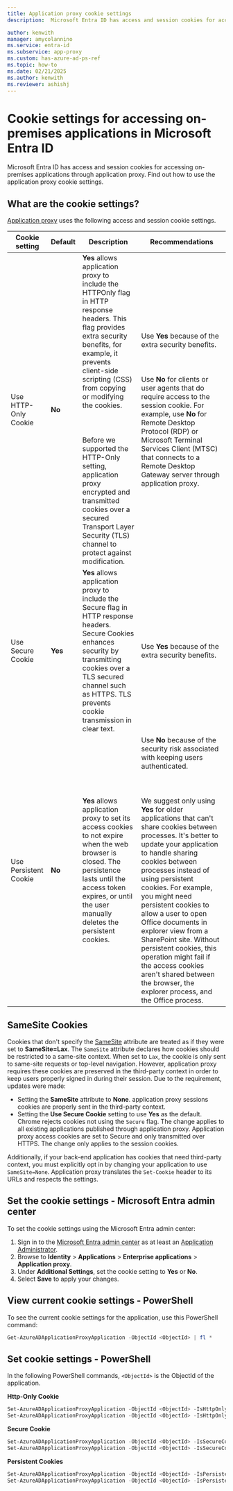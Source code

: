 ```yaml
---
title: Application proxy cookie settings
description:  Microsoft Entra ID has access and session cookies for accessing on-premises applications through application proxy. In this article, you find out how to use and configure the cookie settings. 

author: kenwith
manager: amycolannino
ms.service: entra-id
ms.subservice: app-proxy
ms.custom: has-azure-ad-ps-ref
ms.topic: how-to
ms.date: 02/21/2025
ms.author: kenwith
ms.reviewer: ashishj
---
```


# Cookie settings for accessing on-premises applications in Microsoft Entra ID

Microsoft Entra ID has access and session cookies for accessing on-premises applications through application proxy. Find out how to use the application proxy cookie settings. 

## What are the cookie settings?

[Application proxy](overview-what-is-app-proxy.md) uses the following access and session cookie settings.

| Cookie setting | Default | Description | Recommendations |
| -------------- | ------- | ----------- | --------------- |
| Use HTTP-Only Cookie | **No** | **Yes** allows application proxy to include the HTTPOnly flag in HTTP response headers. This flag provides extra security benefits, for example, it prevents client-side scripting (CSS) from copying or modifying the cookies.<br></br><br></br>Before we supported the HTTP-Only setting, application proxy encrypted and transmitted cookies over a secured Transport Layer Security (TLS) channel to protect against modification. | Use **Yes** because of the extra security benefits.<br></br><br></br>Use **No** for clients or user agents that do require access to the session cookie. For example, use **No** for Remote Desktop Protocol (RDP) or Microsoft Terminal Services Client (MTSC) that connects to a Remote Desktop Gateway server through application proxy.|
| Use Secure Cookie | **Yes** | **Yes** allows application proxy to include the Secure flag in HTTP response headers. Secure Cookies enhances security by transmitting cookies over a TLS secured channel such as HTTPS. TLS prevents cookie transmission in clear text. | Use **Yes** because of the extra security benefits.|
| Use Persistent Cookie | **No** | **Yes** allows application proxy to set its access cookies to not expire when the web browser is closed. The persistence lasts until the access token expires, or until the user manually deletes the persistent cookies. | Use **No** because of the security risk associated with keeping users authenticated.<br></br><br></br>We suggest only using **Yes** for older applications that can't share cookies between processes. It's better to update your application to handle sharing cookies between processes instead of using persistent cookies. For example, you might need persistent cookies to allow a user to open Office documents in explorer view from a SharePoint site. Without persistent cookies, this operation might fail if the access cookies aren't shared between the browser, the explorer process, and the Office process. |

## SameSite Cookies
Cookies that don't specify the [SameSite](https://web.dev/samesite-cookies-explained) attribute are treated as if they were set to **SameSite=Lax**. The `SameSite` attribute declares how cookies should be restricted to a same-site context. When set to `Lax`, the cookie is only sent to same-site requests or top-level navigation. However, application proxy requires these cookies are preserved in the third-party context in order to keep users properly signed in during their session. Due to the requirement, updates were made:

* Setting the **SameSite** attribute to **None**. application proxy sessions cookies are properly sent in the third-party context.
* Setting the **Use Secure Cookie** setting to use **Yes** as the default. Chrome rejects cookies not using the `Secure` flag. The change applies to all existing applications published through application proxy. Application proxy access cookies are set to Secure and only transmitted over HTTPS. The change only applies to the session cookies.

Additionally, if your back-end application has cookies that need third-party context, you must explicitly opt in by changing your application to use `SameSite=None`. Application proxy translates the `Set-Cookie` header to its URLs and respects the settings.


## Set the cookie settings - Microsoft Entra admin center

To set the cookie settings using the Microsoft Entra admin center:

1. Sign in to the [Microsoft Entra admin center](https://entra.microsoft.com) as at least an [Application Administrator](~/identity/role-based-access-control/permissions-reference.md#application-administrator).
1. Browse to **Identity** > **Applications** > **Enterprise applications** > **Application proxy**.
5. Under **Additional Settings**, set the cookie setting to **Yes** or **No**.
6. Select **Save** to apply your changes. 

## View current cookie settings - PowerShell

To see the current cookie settings for the application, use this PowerShell command:  

```powershell
Get-AzureADApplicationProxyApplication -ObjectId <ObjectId> | fl * 
```

## Set cookie settings - PowerShell

In the following PowerShell commands, ```<ObjectId>``` is the ObjectId of the application. 

**Http-Only Cookie** 

```powershell
Set-AzureADApplicationProxyApplication -ObjectId <ObjectId> -IsHttpOnlyCookieEnabled $true 
Set-AzureADApplicationProxyApplication -ObjectId <ObjectId> -IsHttpOnlyCookieEnabled $false 
```

**Secure Cookie**

```powershell
Set-AzureADApplicationProxyApplication -ObjectId <ObjectId> -IsSecureCookieEnabled $true 
Set-AzureADApplicationProxyApplication -ObjectId <ObjectId> -IsSecureCookieEnabled $false 
```

**Persistent Cookies**

```powershell
Set-AzureADApplicationProxyApplication -ObjectId <ObjectId> -IsPersistentCookieEnabled $true 
Set-AzureADApplicationProxyApplication -ObjectId <ObjectId> -IsPersistentCookieEnabled $false 
```
